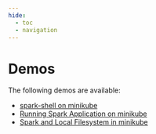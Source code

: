 ```yaml
---
hide:
  - toc
  - navigation
---
```


# Demos

The following demos are available:

- [spark-shell on minikube](spark-shell-on-minikube.md)
- [Running Spark Application on minikube](running-spark-application-on-minikube.md)
- [Spark and Local Filesystem in minikube](spark-and-local-filesystem-in-minikube.md)